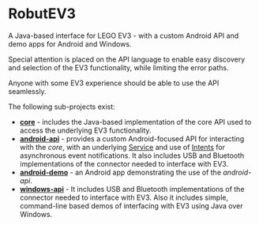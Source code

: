 # RobutEV3

A Java-based interface for LEGO EV3 - with a custom Android API and demo
apps for Android and Windows.

Special attention is placed on the API language to enable easy discovery
and selection of the EV3 functionality, while limiting the error paths.

Anyone with some EV3 experience should be able to use the API
seamlessly.

The following sub-projects exist:

+ [**core**](https://github.com/nearchos/RobutEV3/tree/master/core) -
 includes the Java-based implementation of the core API used to access
 the underlying EV3 functionality.
+ [**android-api**](https://github.com/nearchos/RobutEV3/tree/master/android-api) -
 provides a custom Android-focused API for interacting with the *core*,
 with an underlying
 [Service](https://developer.android.com/guide/components/services) and
 use of
 [Intents](https://developer.android.com/guide/components/intents-filters)
 for asynchronous event notifications. It also includes USB and
 Bluetooth implementations of the connector needed to interface with
 EV3.
+ [**android-demo**](https://github.com/nearchos/RobutEV3/tree/master/android-demo) -
 an Android app demonstrating the use of the *android-api*.
+ [**windows-api**](https://github.com/nearchos/RobutEV3/tree/master/windows-api) -
 It includes USB and Bluetooth implementations of the connector needed
 to interface with EV3. Also it includes simple, command-line based
 demos of interfacing with EV3 using Java over Windows. 